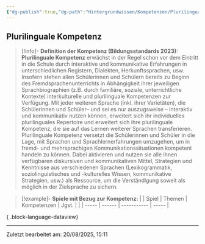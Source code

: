 ```yaml
---
{"dg-publish":true,"dg-path":"Hintergrundwissen/Kompetenzen/Plurilinguale Kompetenz.md","permalink":"/hintergrundwissen/kompetenzen/plurilinguale-kompetenz/","tags":["competence"],"noteIcon":"1"}
---
```


## Plurilinguale Kompetenz

>[!info]- **Definition der Kompetenz (Bildungsstandards 2023):**
>**Plurilinguale Kompetenz** erwächst in der Regel schon vor dem Eintritt in die Schule durch interaktive und kommunikative Erfahrungen in unterschiedlichen Registern, Dialekten, Herkunftssprachen, usw. Insofern stehen allen Schülerinnen und Schülern bereits zu Beginn des Fremdsprachenunterrichts in Abhängigkeit ihrer jeweiligen Sprachbiographien (z.B. durch familiäre, soziale, unterrichtliche Kontexte) interkulturelle und plurilinguale Kompetenzen zur Verfügung. Mit jeder weiteren Sprache (inkl. ihrer Varietäten), die Schülerinnen und Schüler– und sei es nur auszugsweise – interaktiv und kommunikativ nutzen können, erweitert sich ihr individuelles plurilinguales Repertoire und erweitert sich ihre plurilinguale Kompetenz, die sie auf das Lernen weiterer Sprachen transferieren. Plurilinguale Kompetenz versetzt die Schülerinnen und Schüler in die Lage, mit Sprachen und Sprachlernerfahrungen umzugehen, um in fremd- und mehrsprachigen Kommunikationssituationen kompetent handeln zu können. Dabei aktivieren und nutzen sie alle ihnen verfügbaren diskursiven und kommunikativen Mittel, Strategien und Kenntnisse aus verschiedenen Sprachen (Lexikogrammatik, soziolinguistisches und -kulturelles Wissen, kommunikative Strategien, usw.) als Ressource, um die Verständigung soweit als möglich in der Zielsprache zu sichern.

>[!example]- **Spiele mit Bezug zur Kompetenz:**
> |  | Spiel | Themen | Kompetenzen | Jgst. |
> |  | ----- | ------ | ----------- | ----- |
> 
{ .block-language-dataview}


---
Zuletzt bearbeitet am: 20/08/2025, 15:11